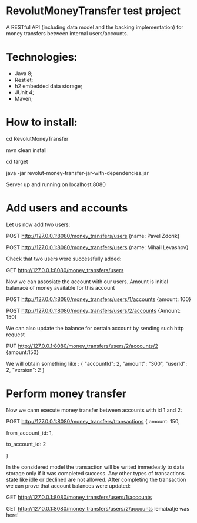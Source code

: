# RevolutMoneyTransfer test project
A RESTful API (including data model and the backing implementation) for money transfers between internal users/accounts.
# Technologies:
- Java 8;
- Restlet;
- h2 embedded data storage;
- JUnit 4;
- Maven;

# How to install:
cd RevolutMoneyTransfer

mvn clean install

cd target

java -jar revolut-money-transfer-jar-with-dependencies.jar

Server up and running on localhost:8080

# Add users and accounts
Let us now add two users:

POST http://127.0.0.1:8080/money_transfers/users {name: Pavel Zdorik}

POST http://127.0.0.1:8080/money_transfers/users {name: Mihail Levashov}

Check that two users were successfully added:

GET http://127.0.0.1:8080/money_transfers/users

Now we can assosiate the account with our users. Amount is initial balanace of money available for this account

POST http://127.0.0.1:8080/money_transfers/users/1/accounts {amount: 100}

POST http://127.0.0.1:8080/money_transfers/users/2/accounts {Amount: 150}

We can also update the balance for certain account by sending such http request

PUT http://127.0.0.1:8080/money_transfers/users/2/accounts/2 {amount:150} 

We will obtain something like :
{
    "accountId": 2,
    "amount": "300",
    "userId": 2,
    "version": 2
}
# Perform money transfer
Now we cann execute money transfer between accounts with id 1 and 2: 

POST http://127.0.0.1:8080/money_transfers/transactions
{
  amount: 150,
  
  from_account_id: 1,
  
  to_account_id: 2
  
}

In the considered model the transaction will be writed immedeatly to data storage only if it was completed success. Any other types of transactions state like idle or declined are not allowed. After completing the transaction we can prove that account balances were updated:

GET http://127.0.0.1:8080/money_transfers/users/1/accounts

GET http://127.0.0.1:8080/money_transfers/users/2/accounts
lemabatje was here!
